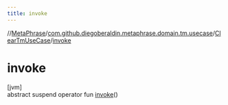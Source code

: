 ```yaml
---
title: invoke
---
```

//[MetaPhrase](../../../index.html)/[com.github.diegoberaldin.metaphrase.domain.tm.usecase](../index.html)/[ClearTmUseCase](index.html)/[invoke](invoke.html)



# invoke



[jvm]\
abstract suspend operator fun [invoke](invoke.html)()




